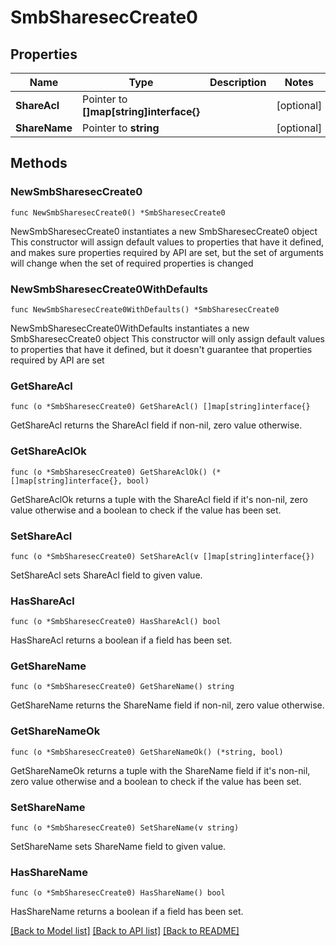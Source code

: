 # SmbSharesecCreate0

## Properties

Name | Type | Description | Notes
------------ | ------------- | ------------- | -------------
**ShareAcl** | Pointer to **[]map[string]interface{}** |  | [optional] 
**ShareName** | Pointer to **string** |  | [optional] 

## Methods

### NewSmbSharesecCreate0

`func NewSmbSharesecCreate0() *SmbSharesecCreate0`

NewSmbSharesecCreate0 instantiates a new SmbSharesecCreate0 object
This constructor will assign default values to properties that have it defined,
and makes sure properties required by API are set, but the set of arguments
will change when the set of required properties is changed

### NewSmbSharesecCreate0WithDefaults

`func NewSmbSharesecCreate0WithDefaults() *SmbSharesecCreate0`

NewSmbSharesecCreate0WithDefaults instantiates a new SmbSharesecCreate0 object
This constructor will only assign default values to properties that have it defined,
but it doesn't guarantee that properties required by API are set

### GetShareAcl

`func (o *SmbSharesecCreate0) GetShareAcl() []map[string]interface{}`

GetShareAcl returns the ShareAcl field if non-nil, zero value otherwise.

### GetShareAclOk

`func (o *SmbSharesecCreate0) GetShareAclOk() (*[]map[string]interface{}, bool)`

GetShareAclOk returns a tuple with the ShareAcl field if it's non-nil, zero value otherwise
and a boolean to check if the value has been set.

### SetShareAcl

`func (o *SmbSharesecCreate0) SetShareAcl(v []map[string]interface{})`

SetShareAcl sets ShareAcl field to given value.

### HasShareAcl

`func (o *SmbSharesecCreate0) HasShareAcl() bool`

HasShareAcl returns a boolean if a field has been set.

### GetShareName

`func (o *SmbSharesecCreate0) GetShareName() string`

GetShareName returns the ShareName field if non-nil, zero value otherwise.

### GetShareNameOk

`func (o *SmbSharesecCreate0) GetShareNameOk() (*string, bool)`

GetShareNameOk returns a tuple with the ShareName field if it's non-nil, zero value otherwise
and a boolean to check if the value has been set.

### SetShareName

`func (o *SmbSharesecCreate0) SetShareName(v string)`

SetShareName sets ShareName field to given value.

### HasShareName

`func (o *SmbSharesecCreate0) HasShareName() bool`

HasShareName returns a boolean if a field has been set.


[[Back to Model list]](../README.md#documentation-for-models) [[Back to API list]](../README.md#documentation-for-api-endpoints) [[Back to README]](../README.md)


